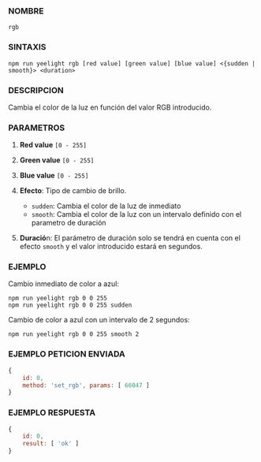 ### NOMBRE
    rgb

### SINTAXIS
```shell
npm run yeelight rgb [red value] [green value] [blue value] <{sudden | smooth}> <duration>
```

### DESCRIPCION
Cambia el color de la luz en función del valor RGB introducido.

### PARAMETROS
1. **Red value** `[0 - 255]`

2. **Green value** `[0 - 255]`

3. **Blue value** `[0 - 255]`

4. **Efecto**: Tipo de cambio de brillo.
    - `sudden`: Cambia el color de la luz de inmediato
    - `smooth`: Cambia el color de la luz con un intervalo definido con el parametro de duración

5. **Duració**n: El parámetro de duración solo se tendrá en cuenta con el efecto `smooth` y el valor introducido estará en segundos.

### EJEMPLO
Cambio inmediato de color a azul:
```shell
npm run yeelight rgb 0 0 255 
npm run yeelight rgb 0 0 255 sudden
```
    
Cambio de color a azul con un intervalo de 2 segundos:
```shell
npm run yeelight rgb 0 0 255 smooth 2
```

### EJEMPLO PETICION ENVIADA
```javascript
{ 
    id: 0, 
    method: 'set_rgb', params: [ 66047 ] 
}
```


### EJEMPLO RESPUESTA
```javascript
{ 
    id: 0, 
    result: [ 'ok' ] 
}
```
    